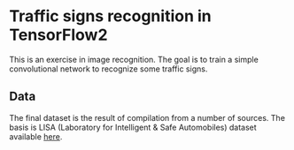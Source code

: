 # Traffic signs recognition in TensorFlow2

This is an exercise in image recognition. The goal is to train a simple convolutional network to recognize some traffic signs.

## Data

The final dataset is the result of compilation from a number of sources. The basis is LISA (Laboratory for Intelligent & Safe Automobiles) dataset available [here](http://cvrr.ucsd.edu/LISA/lisa-traffic-sign-dataset.html).

